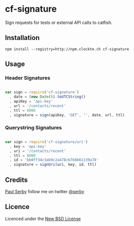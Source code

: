 # cf-signature

Sign requests for tests or external API calls to catfish.

## Installation

```
npm install --registry=http://npm.clockte.ch cf-signature
```

## Usage

### Header Signatures

```js

var sign = require('cf-signature')
  , date = (new Date()).toUTCString()
  , apiKey = 'api-key'
  , url = '/contacts/recent'
  , ttl = 6000
  , signature = sign(apiKey, 'GET', '', date, url, ttl)

```

### Querystring Signatures

```js

var sign = require('cf-signature/uri')
  , key = 'api-key'
  , uri = '/contacts/recent'
  , ttl = 6000
  , id = 'bb0ff34c3ab9c2a478cb7b8b61139a78'
  , signature = signUri(uri, key, id, ttl)

```

## Credits
[Paul Serby](https://github.com/serby/) follow me on twitter [@serby](http://twitter.com/serby)

## Licence
Licenced under the [New BSD License](http://opensource.org/licenses/bsd-license.php)
